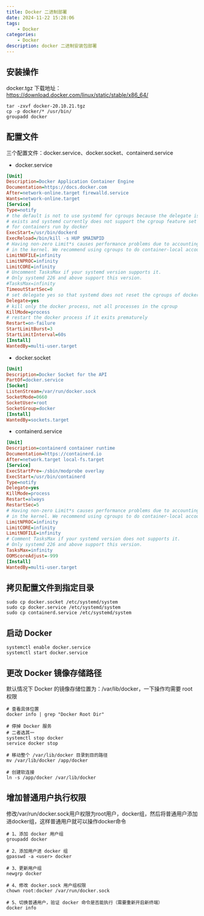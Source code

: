```yaml
---
title: Docker 二进制部署
date: 2024-11-22 15:28:06
tags:
    - Docker
categories: 
    - Docker
description: docker 二进制安装包部署
---
```


## 安装操作
docker.tgz 下载地址：https://download.docker.com/linux/static/stable/x86_64/

```shell
tar -zxvf docker-20.10.21.tgz
cp -p docker/* /usr/bin/
groupadd docker
```

## 配置文件
三个配置文件：docker.service、docker.socket、containerd.service

- docker.service
```ini
[Unit]
Description=Docker Application Container Engine
Documentation=https://docs.docker.com
After=network-online.target firewalld.service
Wants=network-online.target
[Service]
Type=notify
# the default is not to use systemd for cgroups because the delegate issues still
# exists and systemd currently does not support the cgroup feature set required
# for containers run by docker
ExecStart=/usr/bin/dockerd
ExecReload=/bin/kill -s HUP $MAINPID
# Having non-zero Limit*s causes performance problems due to accounting overhead
# in the kernel. We recommend using cgroups to do container-local accounting.
LimitNOFILE=infinity
LimitNPROC=infinity
LimitCORE=infinity
# Uncomment TasksMax if your systemd version supports it.
# Only systemd 226 and above support this version.
#TasksMax=infinity
TimeoutStartSec=0
# set delegate yes so that systemd does not reset the cgroups of docker containers
Delegate=yes
# kill only the docker process, not all processes in the cgroup
KillMode=process
# restart the docker process if it exits prematurely
Restart=on-failure
StartLimitBurst=3
StartLimitInterval=60s
[Install]
WantedBy=multi-user.target
```

- docker.socket
```ini
[Unit]
Description=Docker Socket for the API
PartOf=docker.service
[Socket]
ListenStream=/var/run/docker.sock
SocketMode=0660
SocketUser=root
SocketGroup=docker
[Install]
WantedBy=sockets.target
```

- containerd.service
```ini
[Unit]
Description=containerd container runtime
Documentation=https://containerd.io
After=network.target local-fs.target
[Service]
ExecStartPre=-/sbin/modprobe overlay
ExecStart=/usr/bin/containerd
Type=notify
Delegate=yes
KillMode=process
Restart=always
RestartSec=5
# Having non-zero Limit*s causes performance problems due to accounting overhead
# in the kernel. We recommend using cgroups to do container-local accounting.
LimitNPROC=infinity
LimitCORE=infinity
LimitNOFILE=infinity
# Comment TasksMax if your systemd version does not supports it.
# Only systemd 226 and above support this version.
TasksMax=infinity
OOMScoreAdjust=-999
[Install]
WantedBy=multi-user.target
```

## 拷贝配置文件到指定目录
```shell
sudo cp docker.socket /etc/systemd/system
sudo cp docker.service /etc/systemd/system
sudo cp containerd.service /etc/systemd/system
```

## 启动 Docker
```shell
systemctl enable docker.service
systemctl start docker.service
```

## 更改 Docker 镜像存储路径

默认情况下 Docker 的镜像存储位置为：/var/lib/docker，一下操作均需要 root 权限

```shell
# 查看具体位置
docker info | grep "Docker Root Dir"

# 停掉 Docker 服务
# 二者选其一
systemctl stop docker
service docker stop

# 移动整个 /var/lib/docker 目录到目的路径
mv /var/lib/docker /app/docker

# 创建软连接
ln -s /app/docker /var/lib/docker
```

## 增加普通用户执行权限

修改/var/run/docker.sock用户权限为root用户，docker组，然后将普通用户添加进docker组，这样普通用户就可以操作docker命令

```shell
# 1、添加 docker 用户组
groupadd docker

# 2、添加用户进 docker 组
gpasswd -a <user> docker

# 3、更新用户组
newgrp docker

# 4、修改 docker.sock 用户组权限
chown root:docker /var/run/docker.sock

# 5、切换普通用户，验证 docker 命令是否能执行（需要重新开启新终端） 
docker info
```
